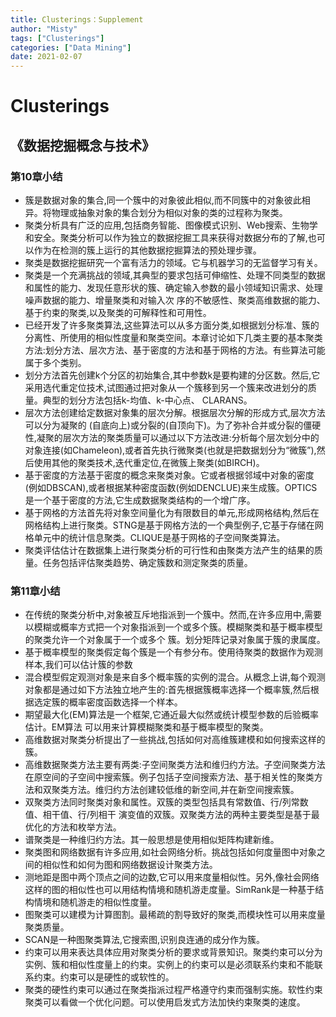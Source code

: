 ```yaml
---
title: Clusterings：Supplement
author: "Misty"
tags: ["Clusterings"]
categories: ["Data Mining"]
date: 2021-02-07
---
```


# Clusterings

## 《数据挖掘概念与技术》

### 第10章小结
* 簇是数据对象的集合,同一个簇中的对象彼此相似,而不同簇中的对象彼此相异。将物理或抽象对象的集合划分为相似对象的类的过程称为聚类。
* 聚类分析具有广泛的应用,包括商务智能、图像模式识别、Web搜索、生物学和安全。聚类分析可以作为独立的数据挖掘工具来获得对数据分布的了解,也可以作为在检测的簇上运行的其他数据挖掘算法的预处理步骤。
* 聚类是数据挖掘研究一个富有活力的领域。它与机器学习的无监督学习有关。
* 聚类是一个充满挑战的领域,其典型的要求包括可伸缩性、处理不同类型的数据和属性的能力、发现任意形状的簇、确定输入参数的最小领域知识需求、处理噪声数据的能力、增量聚类和对输入次 序的不敏感性、聚类高维数据的能力、基于约束的聚类,以及聚类的可解释性和可用性。
* 已经开发了许多聚类算法,这些算法可以从多方面分类,如根据划分标准、簇的分离性、所使用的相似性度量和聚类空间。本章讨论如下几类主要的基本聚类方法:划分方法、层次方法、基于密度的方法和基于网格的方法。有些算法可能属于多个类别。
* 划分方法首先创建k个分区的初始集合,其中参数k是要构建的分区数。然后,它采用选代重定位技术,试图通过把对象从一个簇移到另一个簇来改进划分的质量。典型的划分方法包括k-均值、k-中心点、 CLARANS。
* 层次方法创建给定数据对象集的层次分解。根据层次分解的形成方式,层次方法可以分为凝聚的 (自底向上)或分裂的(自顶向下)。为了弥补合并或分裂的僵硬性,凝聚的层次方法的聚类质量可以通过以下方法改进:分析每个层次划分中的对象连接(如Chameleon),或者首先执行微聚类(也就是把数据划分为“微簇”),然后使用其他的聚类技术,迭代重定位,在微簇上聚类(如BIRCH)。
* 基于密度的方法基于密度的概念来聚类对象。它或者根据邻域中对象的密度(例如DBSCAN),或者根据某种密度函数(例如DENCLUE)来生成簇。OPTICS是一个基于密度的方法,它生成数据聚类结构的一个增广序。
* 基于网格的方法首先将对象空间量化为有限数目的单元,形成网格结构,然后在网格结构上进行聚类。STNG是基于网格方法的一个典型例子,它基于存储在网格单元中的统计信息聚类。CLIQUE是基于网格的子空间聚类算法。
* 聚类评估估计在数据集上进行聚类分析的可行性和由聚类方法产生的结果的质量。任务包括评估聚类趋势、确定簇数和测定聚类的质量。

### 第11章小结
* 在传统的聚类分析中,对象被互斥地指派到一个簇中。然而,在许多应用中,需要以模糊或概率方式把一个对象指派到一个或多个簇。模糊聚类和基于概率模型的聚类允许一个对象属于一个或多个 簇。划分矩阵记录对象属于簇的隶属度。
* 基于概率模型的聚类假定每个簇是一个有参分布。使用待聚类的数据作为观测样本,我们可以估计簇的参数
* 混合模型假定观测对象是来自多个概率簇的实例的混合。从概念上讲,每个观测对象都是通过如下方法独立地产生的:首先根据簇概率选择一个概率簇,然后根据选定簇的概率密度函数选择一个样本。
* 期望最大化(EM)算法是一个框架,它通近最大似然或统计模型参数的后验概率估计。EM算法 可以用来计算模糊聚类和基于概率模型的聚类。
* 高维数据对聚类分析提出了一些挑战,包括如何对高维簇建模和如何搜索这样的簇。
* 高维数据聚类方法主要有两类:子空间聚类方法和维归约方法。子空间聚类方法在原空间的子空间中搜索簇。例子包括子空间搜索方法、基于相关性的聚类方法和双聚类方法。维归约方法创建较低维的新空间,并在新空间搜索簇。
* 双聚类方法同时聚类对象和属性。双簇的类型包括具有常数值、行/列常数值、相干值、行/列相干 演变值的双簇。双聚类方法的两种主要类型是基于最优化的方法和枚举方法。 
* 谱聚类是一种维归约方法。其一般思想是使用相似矩阵构建新维。
* 聚类图和网络数据有许多应用,如社会网络分析。挑战包括如何度量图中对象之间的相似性和如何为图和网络数据设计聚类方法。
* 测地距是图中两个顶点之间的边数,它可以用来度量相似性。另外,像社会网络这样的图的相似性也可以用结构情境和随机游走度量。SimRank是一种基于结构情境和随机游走的相似性度量。
* 图聚类可以建模为计算图割。最稀疏的割导致好的聚类,而模块性可以用来度量聚类质量。
* SCAN是一种图聚类算法,它搜索图,识别良连通的成分作为簇。
* 约束可以用来表达具体应用对聚类分析的要求或背景知识。聚类约束可以分为实例、簇和相似性度量上的约束。实例上的约束可以是必须联系约束和不能联系约束。约束可以是硬性的或软性的。 
* 聚类的硬性约束可以通过在聚类指派过程严格遵守约束而强制实施。软性约束聚类可以看做一个优化问题。可以使用启发式方法加快约束聚类的速度。
